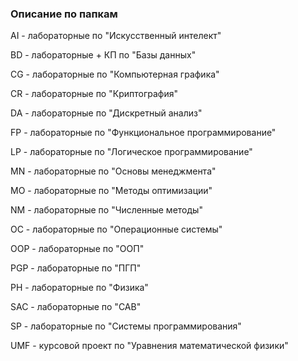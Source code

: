 ### Описание по папкам
AI - лабораторные по "Искусственный интелект"

BD - лабораторные + КП по "Базы данных"

CG - лабораторные по "Компьютерная графика"

CR - лабораторные по "Криптография"

DA - лабораторные по "Дискретный анализ"

FP - лабораторные по "Функциональное программирование"

LP - лабораторные по "Логическое программирование"

MN - лабораторные по "Основы менеджмента"

MO - лабораторные по "Методы оптимизации"

NM - лабораторные по "Численные методы"

OC - лабораторные по "Операционные системы"

OOP - лабораторные по "ООП"

PGP - лабораторные по "ПГП"

PH - лабораторные по "Физика"

SAC - лабораторные по "САВ"

SP - лабораторные по "Системы программирования"

UMF - курсовой проект по "Уравнения математической физики"
